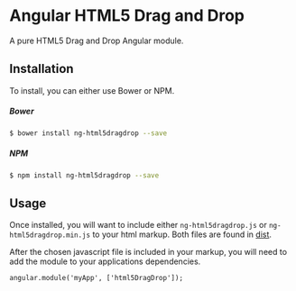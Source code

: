 Angular HTML5 Drag and Drop
===========================
A pure HTML5 Drag and Drop Angular module.

## Installation
To install, you can either use Bower or NPM.

##### Bower
```bash
$ bower install ng-html5dragdrop --save
```

##### NPM
```bash
$ npm install ng-html5dragdrop --save
```

## Usage
Once installed, you will want to include either `ng-html5dragdrop.js` or `ng-html5dragdrop.min.js` to your html markup. Both files are found in [dist](https://github.com/gerlocian/ng-html5dragdrop/tree/master/dist/).

After the chosen javascript file is included in your markup, you will need to add the module to your applications dependencies.
```
angular.module('myApp', ['html5DragDrop']);
```

